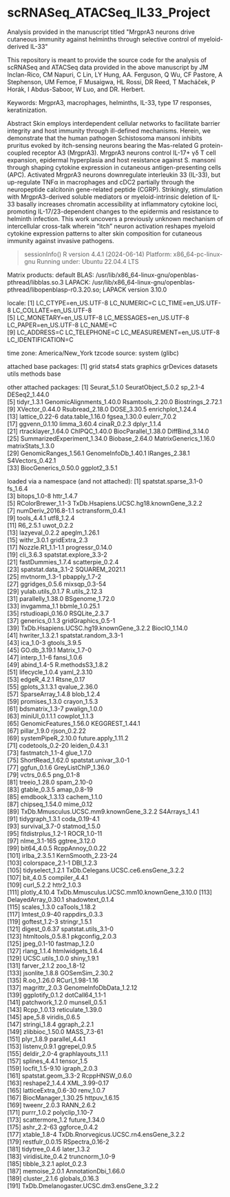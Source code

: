 # scRNASeq_ATACSeq_IL33_Project

Analysis provided in the manuscript titled "MrgprA3 neurons drive cutaneous immunity against helminths through selective control of myeloid-derived IL-33"

This repository is meant to provide the source code for the analysis of scRNASeq and ATACSeq data provided in the above manuscript by JM Inclan-Rico, CM Napuri, C Lin, LY Hung, AA. Ferguson, Q Wu, CF Pastore, A Stephenson, UM Femoe, F Musaigwa, HL Rossi, DR Reed, T Macháček, P Horák, I Abdus-Saboor, W Luo, and DR. Herbert.


Keywords: MrgprA3, macrophages, helminths, IL-33, type 17 responses, keratinization.

Abstract
Skin employs interdependent cellular networks to facilitate barrier integrity and host immunity through ill-defined mechanisms. Herein, we demonstrate that the human pathogen Schistosoma mansoni inhibits pruritus evoked by itch-sensing neurons bearing the Mas-related G protein-coupled receptor A3 (MrgprA3). MrgprA3 neurons control IL-17+ γδ T cell expansion, epidermal hyperplasia and host resistance against S. mansoni through shaping cytokine expression in cutaneous antigen-presenting cells (APC). Activated MrgprA3 neurons downregulate interleukin 33 (IL-33), but up-regulate TNFα in macrophages and cDC2 partially through the neuropeptide calcitonin gene-related peptide (CGRP). Strikingly, stimulation with MrgprA3-derived soluble mediators or myeloid-intrinsic deletion of IL-33 basally increases chromatin accessibility at inflammatory cytokine loci, promoting IL-17/23-dependent changes to the epidermis and resistance to helminth infection. This work uncovers a previously unknown mechanism of intercellular cross-talk wherein “itch” neuron activation reshapes myeloid cytokine expression patterns to alter skin composition for cutaneous immunity against invasive pathogens.


> sessionInfo()
R version 4.4.1 (2024-06-14)
Platform: x86_64-pc-linux-gnu
Running under: Ubuntu 22.04.4 LTS

Matrix products: default
BLAS:   /usr/lib/x86_64-linux-gnu/openblas-pthread/libblas.so.3 
LAPACK: /usr/lib/x86_64-linux-gnu/openblas-pthread/libopenblasp-r0.3.20.so;  LAPACK version 3.10.0

locale:
 [1] LC_CTYPE=en_US.UTF-8       LC_NUMERIC=C               LC_TIME=en_US.UTF-8        LC_COLLATE=en_US.UTF-8    
 [5] LC_MONETARY=en_US.UTF-8    LC_MESSAGES=en_US.UTF-8    LC_PAPER=en_US.UTF-8       LC_NAME=C                 
 [9] LC_ADDRESS=C               LC_TELEPHONE=C             LC_MEASUREMENT=en_US.UTF-8 LC_IDENTIFICATION=C       

time zone: America/New_York
tzcode source: system (glibc)

attached base packages:
[1] grid      stats4    stats     graphics  grDevices datasets  utils     methods   base     

other attached packages:
 [1] Seurat_5.1.0                SeuratObject_5.0.2          sp_2.1-4                    DESeq2_1.44.0              
 [5] tidyr_1.3.1                 GenomicAlignments_1.40.0    Rsamtools_2.20.0            Biostrings_2.72.1          
 [9] XVector_0.44.0              Rsubread_2.18.0             DOSE_3.30.5                 enrichplot_1.24.4          
[13] lattice_0.22-6              data.table_1.16.0           fgsea_1.30.0                eulerr_7.0.2               
[17] ggvenn_0.1.10               limma_3.60.4                cinaR_0.2.3                 dplyr_1.1.4                
[21] rtracklayer_1.64.0          ChIPQC_1.40.0               BiocParallel_1.38.0         DiffBind_3.14.0            
[25] SummarizedExperiment_1.34.0 Biobase_2.64.0              MatrixGenerics_1.16.0       matrixStats_1.3.0          
[29] GenomicRanges_1.56.1        GenomeInfoDb_1.40.1         IRanges_2.38.1              S4Vectors_0.42.1           
[33] BiocGenerics_0.50.0         ggplot2_3.5.1              

loaded via a namespace (and not attached):
  [1] spatstat.sparse_3.1-0                     fs_1.6.4                                 
  [3] bitops_1.0-8                              httr_1.4.7                               
  [5] RColorBrewer_1.1-3                        TxDb.Hsapiens.UCSC.hg18.knownGene_3.2.2  
  [7] numDeriv_2016.8-1.1                       sctransform_0.4.1                        
  [9] tools_4.4.1                               utf8_1.2.4                               
 [11] R6_2.5.1                                  uwot_0.2.2                               
 [13] lazyeval_0.2.2                            apeglm_1.26.1                            
 [15] withr_3.0.1                               gridExtra_2.3                            
 [17] Nozzle.R1_1.1-1.1                         progressr_0.14.0                         
 [19] cli_3.6.3                                 spatstat.explore_3.3-2                   
 [21] fastDummies_1.7.4                         scatterpie_0.2.4                         
 [23] spatstat.data_3.1-2                       SQUAREM_2021.1                           
 [25] mvtnorm_1.3-1                             pbapply_1.7-2                            
 [27] ggridges_0.5.6                            mixsqp_0.3-54                            
 [29] yulab.utils_0.1.7                         R.utils_2.12.3                           
 [31] parallelly_1.38.0                         BSgenome_1.72.0                          
 [33] invgamma_1.1                              bbmle_1.0.25.1                           
 [35] rstudioapi_0.16.0                         RSQLite_2.3.7                            
 [37] generics_0.1.3                            gridGraphics_0.5-1                       
 [39] TxDb.Hsapiens.UCSC.hg19.knownGene_3.2.2   BiocIO_1.14.0                            
 [41] hwriter_1.3.2.1                           spatstat.random_3.3-1                    
 [43] ica_1.0-3                                 gtools_3.9.5                             
 [45] GO.db_3.19.1                              Matrix_1.7-0                             
 [47] interp_1.1-6                              fansi_1.0.6                              
 [49] abind_1.4-5                               R.methodsS3_1.8.2                        
 [51] lifecycle_1.0.4                           yaml_2.3.10                              
 [53] edgeR_4.2.1                               Rtsne_0.17                               
 [55] gplots_3.1.3.1                            qvalue_2.36.0                            
 [57] SparseArray_1.4.8                         blob_1.2.4                               
 [59] promises_1.3.0                            crayon_1.5.3                             
 [61] bdsmatrix_1.3-7                           pwalign_1.0.0                            
 [63] miniUI_0.1.1.1                            cowplot_1.1.3                            
 [65] GenomicFeatures_1.56.0                    KEGGREST_1.44.1                          
 [67] pillar_1.9.0                              rjson_0.2.22                             
 [69] systemPipeR_2.10.0                        future.apply_1.11.2                      
 [71] codetools_0.2-20                          leiden_0.4.3.1                           
 [73] fastmatch_1.1-4                           glue_1.7.0                               
 [75] ShortRead_1.62.0                          spatstat.univar_3.0-1                    
 [77] ggfun_0.1.6                               GreyListChIP_1.36.0                      
 [79] vctrs_0.6.5                               png_0.1-8                                
 [81] treeio_1.28.0                             spam_2.10-0                              
 [83] gtable_0.3.5                              amap_0.8-19                              
 [85] emdbook_1.3.13                            cachem_1.1.0                             
 [87] chipseq_1.54.0                            mime_0.12                                
 [89] TxDb.Mmusculus.UCSC.mm9.knownGene_3.2.2   S4Arrays_1.4.1                           
 [91] tidygraph_1.3.1                           coda_0.19-4.1                            
 [93] survival_3.7-0                            statmod_1.5.0                            
 [95] fitdistrplus_1.2-1                        ROCR_1.0-11                              
 [97] nlme_3.1-165                              ggtree_3.12.0                            
 [99] bit64_4.0.5                               RcppAnnoy_0.0.22                         
[101] irlba_2.3.5.1                             KernSmooth_2.23-24                       
[103] colorspace_2.1-1                          DBI_1.2.3                                
[105] tidyselect_1.2.1                          TxDb.Celegans.UCSC.ce6.ensGene_3.2.2     
[107] bit_4.0.5                                 compiler_4.4.1                           
[109] curl_5.2.2                                httr2_1.0.3                              
[111] plotly_4.10.4                             TxDb.Mmusculus.UCSC.mm10.knownGene_3.10.0
[113] DelayedArray_0.30.1                       shadowtext_0.1.4                         
[115] scales_1.3.0                              caTools_1.18.2                           
[117] lmtest_0.9-40                             rappdirs_0.3.3                           
[119] goftest_1.2-3                             stringr_1.5.1                            
[121] digest_0.6.37                             spatstat.utils_3.1-0                     
[123] htmltools_0.5.8.1                         pkgconfig_2.0.3                          
[125] jpeg_0.1-10                               fastmap_1.2.0                            
[127] rlang_1.1.4                               htmlwidgets_1.6.4                        
[129] UCSC.utils_1.0.0                          shiny_1.9.1                              
[131] farver_2.1.2                              zoo_1.8-12                               
[133] jsonlite_1.8.8                            GOSemSim_2.30.2                          
[135] R.oo_1.26.0                               RCurl_1.98-1.16                          
[137] magrittr_2.0.3                            GenomeInfoDbData_1.2.12                  
[139] ggplotify_0.1.2                           dotCall64_1.1-1                          
[141] patchwork_1.2.0                           munsell_0.5.1                            
[143] Rcpp_1.0.13                               reticulate_1.39.0                        
[145] ape_5.8                                   viridis_0.6.5                            
[147] stringi_1.8.4                             ggraph_2.2.1                             
[149] zlibbioc_1.50.0                           MASS_7.3-61                              
[151] plyr_1.8.9                                parallel_4.4.1                           
[153] listenv_0.9.1                             ggrepel_0.9.5                            
[155] deldir_2.0-4                              graphlayouts_1.1.1                       
[157] splines_4.4.1                             tensor_1.5                               
[159] locfit_1.5-9.10                           igraph_2.0.3                             
[161] spatstat.geom_3.3-2                       RcppHNSW_0.6.0                           
[163] reshape2_1.4.4                            XML_3.99-0.17                            
[165] latticeExtra_0.6-30                       renv_1.0.7                               
[167] BiocManager_1.30.25                       httpuv_1.6.15                            
[169] tweenr_2.0.3                              RANN_2.6.2                               
[171] purrr_1.0.2                               polyclip_1.10-7                          
[173] scattermore_1.2                           future_1.34.0                            
[175] ashr_2.2-63                               ggforce_0.4.2                            
[177] xtable_1.8-4                              TxDb.Rnorvegicus.UCSC.rn4.ensGene_3.2.2  
[179] restfulr_0.0.15                           RSpectra_0.16-2                          
[181] tidytree_0.4.6                            later_1.3.2                              
[183] viridisLite_0.4.2                         truncnorm_1.0-9                          
[185] tibble_3.2.1                              aplot_0.2.3                              
[187] memoise_2.0.1                             AnnotationDbi_1.66.0                     
[189] cluster_2.1.6                             globals_0.16.3                           
[191] TxDb.Dmelanogaster.UCSC.dm3.ensGene_3.2.2
